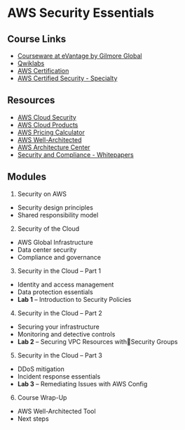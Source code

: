 # AWS Security Essentials

## Course Links

* [Courseware at eVantage by Gilmore Global](https://evantage.gilmoreglobal.com/#/user/signin)
* [Qwiklabs](https://ddls.qwiklabs.com/)
* [AWS Certification](https://aws.amazon.com/certification/)
* [AWS Certified Security - Specialty](https://aws.amazon.com/certification/certified-security-specialty/)

## Resources

* [AWS Cloud Security](https://aws.amazon.com/security/)
* [AWS Cloud Products](https://aws.amazon.com/products/)
* [AWS Pricing Calculator](https://calculator.aws/#/)
* [AWS Well-Architected](https://aws.amazon.com/architecture/well-architected/)
* [AWS Architecture Center](https://aws.amazon.com/architecture/)
* [Security and Compliance - Whitepapers](https://docs.aws.amazon.com/whitepapers/latest/aws-overview/security-and-compliance.html)

## Modules

1. Security on AWS
  * Security design principles
  * Shared responsibility model
2. Security of the Cloud
  * AWS Global Infrastructure
  * Data center security
  * Compliance and governance
3. Security in the Cloud – Part 1
  * Identity and access management
  * Data protection essentials
  * **Lab 1** – Introduction to Security Policies
4. Security in the Cloud – Part 2
  * Securing your infrastructure
  * Monitoring and detective controls
  * **Lab 2** – Securing VPC Resources withSecurity Groups
5. Security in the Cloud – Part 3
  * DDoS mitigation
  * Incident response essentials
  * **Lab 3** – Remediating Issues with AWS Config
6. Course Wrap-Up
  * AWS Well-Architected Tool
  * Next steps





